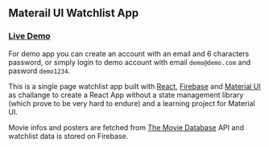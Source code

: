 ## Materail UI Watchlist App

### [Live Demo](https://react-materialui-watchlist.firebaseapp.com/)

For demo app you can create an account with an email and 6 characters password, or simply login to demo account with email `demo@demo.com` and pasword `demo1234`.

This is a single page watchlist app built with [React](https://facebook.github.io/react/), [Firebase](https://firebase.google.com/) and [Material UI](http://www.material-ui.com/#/) as challange to create a React App without a state management library (which prove to be very hard to endure) and a learning project for Material UI.

Movie infos and posters are fetched from [The Movie Database](https://www.themoviedb.org/) API and watchlist data is stored on Firebase.